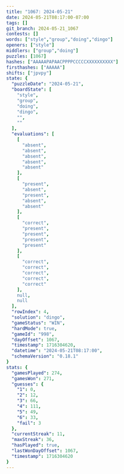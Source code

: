 ```yaml
---
title: "1067: 2024-05-21"
date: 2024-05-21T08:17:00-07:00
tags: []
git_branch: 2024-05-21_1067
contests: []
words: ["style","group","doing","dingo"]
openers: ["style"]
middlers: ["group","doing"]
puzzles: [1067]
hashes: ["AAAAAPAPAACPPPPCCCCCXXXXXXXXXX"]
firsthashes: ["AAAAA"]
shifts: ["jpvpy"]
state: {
  "puzzleDate": "2024-05-21",
  "boardState": [
    "style",
    "group",
    "doing",
    "dingo",
    "",
    ""
  ],
  "evaluations": [
    [
      "absent",
      "absent",
      "absent",
      "absent",
      "absent"
    ],
    [
      "present",
      "absent",
      "present",
      "absent",
      "absent"
    ],
    [
      "correct",
      "present",
      "present",
      "present",
      "present"
    ],
    [
      "correct",
      "correct",
      "correct",
      "correct",
      "correct"
    ],
    null,
    null
  ],
  "rowIndex": 4,
  "solution": "dingo",
  "gameStatus": "WIN",
  "hardMode": true,
  "gameId": "998",
  "dayOffset": 1067,
  "timestamp": 1716304620,
  "datetime": "2024-05-21T08:17:00",
  "schemaVersion": "0.18.1"
}
stats: {
  "gamesPlayed": 274,
  "gamesWon": 271,
  "guesses": {
    "1": 0,
    "2": 12,
    "3": 66,
    "4": 111,
    "5": 49,
    "6": 33,
    "fail": 3
  },
  "currentStreak": 11,
  "maxStreak": 36,
  "hasPlayed": true,
  "lastWonDayOffset": 1067,
  "timestamp": 1716304620
}
---
```

<!-- more -->
